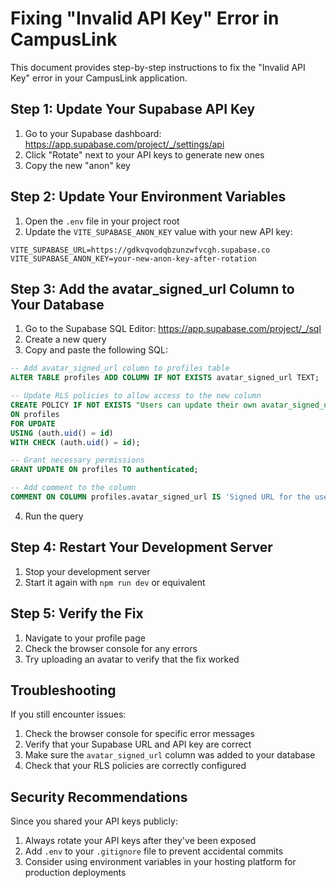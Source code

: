 # Fixing "Invalid API Key" Error in CampusLink

This document provides step-by-step instructions to fix the "Invalid API Key" error in your CampusLink application.

## Step 1: Update Your Supabase API Key

1. Go to your Supabase dashboard: https://app.supabase.com/project/_/settings/api
2. Click "Rotate" next to your API keys to generate new ones
3. Copy the new "anon" key

## Step 2: Update Your Environment Variables

1. Open the `.env` file in your project root
2. Update the `VITE_SUPABASE_ANON_KEY` value with your new API key:

```
VITE_SUPABASE_URL=https://gdkvqvodqbzunzwfvcgh.supabase.co
VITE_SUPABASE_ANON_KEY=your-new-anon-key-after-rotation
```

## Step 3: Add the avatar_signed_url Column to Your Database

1. Go to the Supabase SQL Editor: https://app.supabase.com/project/_/sql
2. Create a new query
3. Copy and paste the following SQL:

```sql
-- Add avatar_signed_url column to profiles table
ALTER TABLE profiles ADD COLUMN IF NOT EXISTS avatar_signed_url TEXT;

-- Update RLS policies to allow access to the new column
CREATE POLICY IF NOT EXISTS "Users can update their own avatar_signed_url"
ON profiles
FOR UPDATE
USING (auth.uid() = id)
WITH CHECK (auth.uid() = id);

-- Grant necessary permissions
GRANT UPDATE ON profiles TO authenticated;

-- Add comment to the column
COMMENT ON COLUMN profiles.avatar_signed_url IS 'Signed URL for the user avatar with longer expiration';
```

4. Run the query

## Step 4: Restart Your Development Server

1. Stop your development server
2. Start it again with `npm run dev` or equivalent

## Step 5: Verify the Fix

1. Navigate to your profile page
2. Check the browser console for any errors
3. Try uploading an avatar to verify that the fix worked

## Troubleshooting

If you still encounter issues:

1. Check the browser console for specific error messages
2. Verify that your Supabase URL and API key are correct
3. Make sure the `avatar_signed_url` column was added to your database
4. Check that your RLS policies are correctly configured

## Security Recommendations

Since you shared your API keys publicly:

1. Always rotate your API keys after they've been exposed
2. Add `.env` to your `.gitignore` file to prevent accidental commits
3. Consider using environment variables in your hosting platform for production deployments 